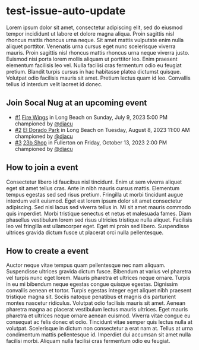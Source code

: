 # test-issue-auto-update

Lorem ipsum dolor sit amet, consectetur adipiscing elit, sed do eiusmod tempor incididunt ut labore et dolore magna aliqua. Proin sagittis nisl rhoncus mattis rhoncus urna neque. Sit amet mattis vulputate enim nulla aliquet porttitor. Venenatis urna cursus eget nunc scelerisque viverra mauris. Proin sagittis nisl rhoncus mattis rhoncus urna neque viverra justo. Euismod nisi porta lorem mollis aliquam ut porttitor leo. Enim praesent elementum facilisis leo vel. Nulla facilisi cras fermentum odio eu feugiat pretium. Blandit turpis cursus in hac habitasse platea dictumst quisque. Volutpat odio facilisis mauris sit amet. Pretium lectus quam id leo. Convallis tellus id interdum velit laoreet id donec.

<!--START_SECTION:events-->
## Join Socal Nug at an upcoming event

- [#1](https://github.com/djacu/test-issue-auto-update/issues/1) [Fire Wings](https://goo.gl/maps/2U3njbAiGCK41eQf6) in Long Beach on Sunday, July 9, 2023 5:00 PM championed by [@djacu](https://github.com/djacu)
- [#2](https://github.com/djacu/test-issue-auto-update/issues/2) [El Dorado Park](https://goo.gl/maps/M65HqvUPh2CC8vqr7) in Long Beach on Tuesday, August 8, 2023 11:00 AM championed by [@djacu](https://github.com/djacu)
- [#3](https://github.com/djacu/test-issue-auto-update/issues/3) [23b Shop](https://goo.gl/maps/A6bLZojqcRCgViWs9) in Fullerton on Friday, October 13, 2023 2:00 PM championed by [@djacu](https://github.com/djacu)
<!--END_SECTION:events-->

## How to join a event

Consectetur libero id faucibus nisl tincidunt. Enim ut sem viverra aliquet eget sit amet tellus cras. Ante in nibh mauris cursus mattis. Elementum tempus egestas sed sed risus pretium. Fringilla ut morbi tincidunt augue interdum velit euismod. Eget est lorem ipsum dolor sit amet consectetur adipiscing. Sed nisi lacus sed viverra tellus in. Mi sit amet mauris commodo quis imperdiet. Morbi tristique senectus et netus et malesuada fames. Diam phasellus vestibulum lorem sed risus ultricies tristique nulla aliquet. Facilisis leo vel fringilla est ullamcorper eget. Eget mi proin sed libero. Suspendisse ultrices gravida dictum fusce ut placerat orci nulla pellentesque.

## How to create a event

Auctor neque vitae tempus quam pellentesque nec nam aliquam. Suspendisse ultrices gravida dictum fusce. Bibendum at varius vel pharetra vel turpis nunc eget lorem. Mauris pharetra et ultrices neque ornare. Turpis in eu mi bibendum neque egestas congue quisque egestas. Dignissim convallis aenean et tortor. Turpis egestas integer eget aliquet nibh praesent tristique magna sit. Sociis natoque penatibus et magnis dis parturient montes nascetur ridiculus. Volutpat odio facilisis mauris sit amet. Aenean pharetra magna ac placerat vestibulum lectus mauris ultrices. Eget mauris pharetra et ultrices neque ornare aenean euismod. Viverra vitae congue eu consequat ac felis donec et odio. Tincidunt vitae semper quis lectus nulla at volutpat. Scelerisque in dictum non consectetur a erat nam at. Tellus at urna condimentum mattis pellentesque id. Imperdiet dui accumsan sit amet nulla facilisi morbi. Aliquam nulla facilisi cras fermentum odio eu feugiat.
